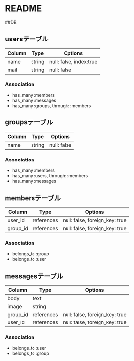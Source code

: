 
# README

##DB


## usersテーブル

|Column|Type|Options|
|------|----|--------|
|name|string|null: false, index:true|
|mail|string|null: false|

### Association
- has_many :members
- has_many :messages
- has_many :groups, through: :members




## groupsテーブル

|Column|Type|Options|
|------|----|--------|
|name|string|null: false|

### Association
- has_many :members
- has_many :users, through: :members
- has_many :messages



## membersテーブル

|Column|Type|Options|
|------|----|-------|
|user_id|references|null: false, foreign_key: true|
|group_id|references|null: false, foreign_key: true|

### Association
- belongs_to :group
- belongs_to :user



## messagesテーブル

|Column|Type|Options|
|------|----|--------|
|body|text||
|image|string||
|group_id|references|null: false, foreign_key: true|
|user_id|references|null: false, foreign_key: true|

### Association
- belongs_to :user
- belongs_to :group


